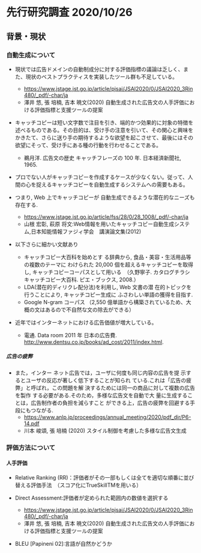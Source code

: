 # 先行研究調査  2020/10/26
## 背景・現状
### 自動生成について
* 現状では広告ドメインの自動制成分に対する評価指標の議論は乏しく、また、現状のベストプラクティスを実装したツール群も不足している。
  * https://www.jstage.jst.go.jp/article/pjsai/JSAI2020/0/JSAI2020_3Rin480/_pdf/-char/ja
   * 澤井 悠, 張 培楠, 吉本 暁文(2020) 自動生成された広告文の人手評価における評価指標と支援ツールの提案

* キャッチコピーは短い文字数で注目を引き、端的かつ効果的に対象の特徴を述べるものである。その目的は、受け手の注意を引いて、その関心と興味をかきたて、さらに送り手の期待するような欲望を起こさせて、最後にはその欲望にそって、受け手にある種の行動を行わせることである。
  * 鵜月洋. 広告文の歴史 キャッチフレーズの 100 年. 日本経済新聞社, 1965.

* プロでない人がキャッチコピーを作成するケースが少なくない。従って、人間の心を捉えるキャッチコピーを自動生成するシステムへの需要もある。
* つまり, Web 上でキャッチコピーが 自動生成できるような潜在的なニーズも存在する.
  * https://www.jstage.jst.go.jp/article/fss/28/0/28_1008/_pdf/-char/ja
  * 山根 宏彰, 萩原 将文:Web情報を用いたキャッチコピー自動生成システム,日本知能情報ファジィ学会　講演論文集(2012)  

* 以下さらに細かい文献あり  
  * キャッチコピー大百科を始めとす る辞典から, 食品・美容・生活用品等の複数のテーマに わけられた 20,000 個を超えるキャッチコピーを取得し, キャッチコピーコーパスとして用いる　（久野寧子. カタログチラシ キャッチコピー大百科. ピエ・ブックス, 2008.）  
  * LDA(潜在的ディリクレ配分法)を利用し, Web 文書の潜 在的トピックを行うことにより, キャッチコピー生成に ふさわしい単語の獲得を目指す.  
  * Google N-gram コーパス  （2,550 億単語から構築されているため、大概の文はあるので不自然な文の除去ができる）

* 近年ではインターネットにおける広告価値が増大している。
  * 電通. Data room 2011 年 日本の広告費. http://www.dentsu.co.jp/books/ad_cost/2011/index.html.

##### 広告の疲弊
* また，インター ネット広告では，ユーザに何度も同じ内容の広告を提 示するとユーザの反応が著しく低下することが知られ ている.これは「広告の疲弊」と呼ばれ，この問題を解 決するためには同一の商品に対して複数の広告を製作 する必要がある.そのため，多様な広告文を自動で大 量に生成することは，広告制作者の負担を減らすこと ができる上，広告の疲弊を回避する手段にもつながる.
  * https://www.anlp.jp/proceedings/annual_meeting/2020/pdf_dir/P6-14.pdf
  *  川本 峻頌, 張 培楠 (2020) スタイル制御を考慮した多様な広告文生成

### 評価方法について
#### 人手評価
* Relative Ranking (RR)：評価者がその一部もしくは全てを適切な順番に並び替える評価手法　（スコア化にTrueSkillTMを用いる）
* Direct Assessment:評価者が定められた範囲内の数値を選択する
  * https://www.jstage.jst.go.jp/article/pjsai/JSAI2020/0/JSAI2020_3Rin480/_pdf/-char/ja
   * 澤井 悠, 張 培楠, 吉本 暁文(2020) 自動生成された広告文の人手評価における評価指標と支援ツールの提案

* BLEU [Papineni 02]:言語が自然かどうか
